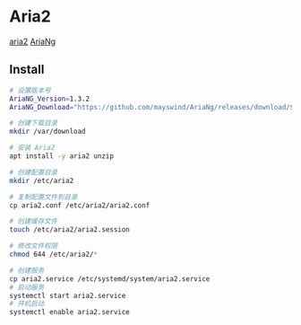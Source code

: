 # Aria2

[aria2](https://github.com/aria2/aria2)
[AriaNg](https://github.com/mayswind/AriaNg/)

## Install

```bash
# 设置版本号
AriaNG_Version=1.3.2
AriaNG_Download="https://github.com/mayswind/AriaNg/releases/download/$AriaNG_Version/AriaNg-$AriaNG_Version.zip"

# 创建下载目录
mkdir /var/download

# 安装 Aria2
apt install -y aria2 unzip

# 创建配置目录
mkdir /etc/aria2

# 复制配置文件到目录
cp aria2.conf /etc/aria2/aria2.conf

# 创建缓存文件
touch /etc/aria2/aria2.session

# 修改文件权限
chmod 644 /etc/aria2/*

# 创建服务
cp aria2.service /etc/systemd/system/aria2.service
# 启动服务
systemctl start aria2.service
# 开机启动
systemctl enable aria2.service
```

